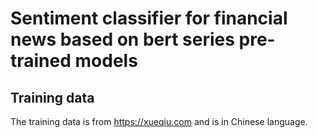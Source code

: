# Sentiment classifier for financial news based on bert series pre-trained models
## Training data
The training data is from https://xueqiu.com and is in Chinese language.
